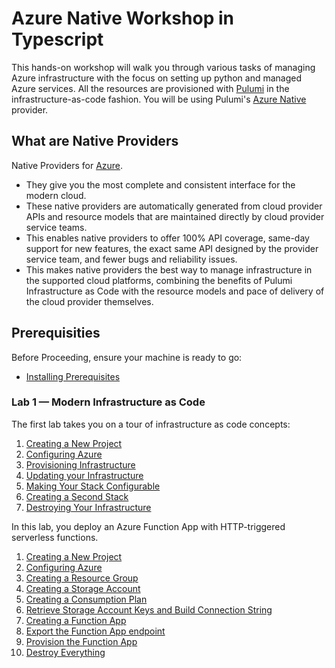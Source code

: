 # Azure Native Workshop in Typescript

This hands-on workshop will walk you through various tasks of managing Azure infrastructure with the focus on setting up python and managed Azure services. All the resources are provisioned with [Pulumi](https://www.pulumi.com/) in the infrastructure-as-code fashion. You will be using Pulumi's [Azure Native](https://www.pulumi.com/docs/intro/cloud-providers/azure/) provider.

## What are Native Providers
Native Providers for [Azure](https://www.pulumi.com/blog/pulumi-3-0/#native-providers-for-azure-and-google-cloud).
- They give you the most complete and consistent interface for the modern cloud.
- These native providers are automatically generated from cloud provider APIs and resource
models that are maintained directly by cloud provider service teams.
- This enables native providers to offer 100% API coverage, same-day support for new
features, the exact same API designed by the provider service team, and fewer bugs and
reliability issues.
- This makes native providers the best way to manage infrastructure in the supported cloud platforms, combining the benefits of Pulumi Infrastructure as Code with the resource models and pace of delivery of the cloud provider themselves.

## Prerequisities

Before Proceeding, ensure your machine is ready to go:
* [Installing Prerequisites](./00-installing-prerequisites.md)

### Lab 1 — Modern Infrastructure as Code

The first lab takes you on a tour of infrastructure as code concepts:
1. [Creating a New Project](./01-iac/01-creating-a-new-project.md)
2. [Configuring Azure](./01-iac/02-configuring-azure.md)
3. [Provisioning Infrastructure](./01-iac/03-provisioning-infrastructure.md)
4. [Updating your Infrastructure](./01-iac/04-updating-your-infrastructure.md)
5. [Making Your Stack Configurable](./01-iac/05-making-your-stack-configurable.md)
6. [Creating a Second Stack](./01-iac/06-creating-a-second-stack.md)
7. [Destroying Your Infrastructure](./01-iac/07-destroying-your-infrastructure.md)

In this lab, you deploy an Azure Function App with HTTP-triggered serverless functions.

1. [Creating a New Project](./02-serverless/01-creating-a-new-project.md)
2. [Configuring Azure](./02-serverless/02-configuring-azure.md)
3. [Creating a Resource Group](./02-serverless/03-provisioning-infrastructure.md)
4. [Creating a Storage Account](./02-serverless/03-provisioning-infrastructure.md#step-2--add-a-storage-account)
5. [Creating a Consumption Plan](./02-serverless/03-provisioning-infrastructure.md#step-3--define-a-consumption-plan)
6. [Retrieve Storage Account Keys and Build Connection String](./02-serverless/03-provisioning-infrastructure.md#step-4--retrieve-storage-account-keys-and-build-connection-string)
7. [Creating a Function App](./02-serverless/03-provisioning-infrastructure.md#step-5--create-a-function-app)
8. [Export the Function App endpoint](./02-serverless/03-provisioning-infrastructure.md#step-6--export-the-function-app-endpoint)
9. [Provision the Function App](./02-serverless/03-provisioning-infrastructure.md#step-7--provision-the-function-app)
10. [Destroy Everything](./02-serverless/03-provisioning-infrastructure.md#step-8--destroy-everything)
